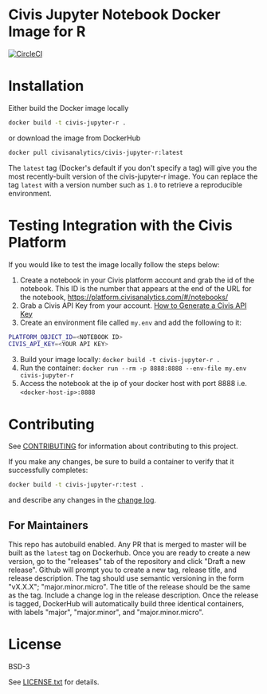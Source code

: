 # Civis Jupyter Notebook Docker Image for R
[![CircleCI](https://circleci.com/gh/civisanalytics/civis-jupyter-r/tree/master.svg?style=svg)](https://circleci.com/gh/civisanalytics/civis-jupyter-r/tree/master)

# Installation

Either build the Docker image locally
```bash
docker build -t civis-jupyter-r .
```

or download the image from DockerHub
```bash
docker pull civisanalytics/civis-jupyter-r:latest
```

The `latest` tag (Docker's default if you don't specify a tag)
will give you the most recently-built version of the civis-jupyter-r
image. You can replace the tag `latest` with a version number such as `1.0`
to retrieve a reproducible environment.

# Testing Integration with the Civis Platform

If you would like to test the image locally follow the steps below:

1. Create a notebook in your Civis platform account and grab the id of the notebook. This ID is the number that appears at the end of the URL for the notebook, https://platform.civisanalytics.com/#/notebooks/<NOTEBOOK ID>
2. Grab a Civis API Key from your account. [How to Generate a Civis API Key](https://civis.zendesk.com/hc/en-us/articles/216341583-Generating-an-API-Key)
3. Create an environment file called ```my.env``` and add the following to it:

```bash
PLATFORM_OBJECT_ID=<NOTEBOOK ID>
CIVIS_API_KEY=<YOUR API KEY>
```
3. Build your image locally: ```docker build -t civis-jupyter-r .```
4. Run the container: ```docker run --rm -p 8888:8888 --env-file my.env civis-jupyter-r```
5. Access the notebook at the ip of your docker host with port 8888 i.e. ```<docker-host-ip>:8888```

# Contributing

See [CONTRIBUTING](CONTRIBUTING.md) for information about contributing to this project.

If you make any changes, be sure to build a container to verify that it successfully completes:
```bash
docker build -t civis-jupyter-r:test .
```
and describe any changes in the [change log](CHANGELOG.md).

## For Maintainers

This repo has autobuild enabled. Any PR that is merged to master will
be built as the `latest` tag on Dockerhub.
Once you are ready to create a new version, go to the "releases" tab of the repository and click
"Draft a new release". Github will prompt you to create a new tag, release title, and release
description. The tag should use semantic versioning in the form "vX.X.X"; "major.minor.micro".
The title of the release should be the same as the tag. Include a change log in the release description.
Once the release is tagged, DockerHub will automatically build three identical containers, with labels
"major", "major.minor", and "major.minor.micro".

# License

BSD-3

See [LICENSE.txt](LICENSE.txt) for details.
